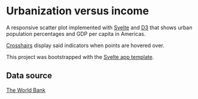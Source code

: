 # Urbanization versus income

A responsive scatter plot implemented with [Svelte](https://svelte.dev) and [D3](https://d3js.org/) that shows
urban population percentages and GDP per capita in Americas.

[Crosshairs](https://developers.google.com/chart/interactive/docs/crosshairs) display said indicators when points are hovered over.

This project was bootstrapped with the [Svelte app template](https://github.com/sveltejs/template). 

## Data source

[The World Bank](https://data.worldbank.org/)
